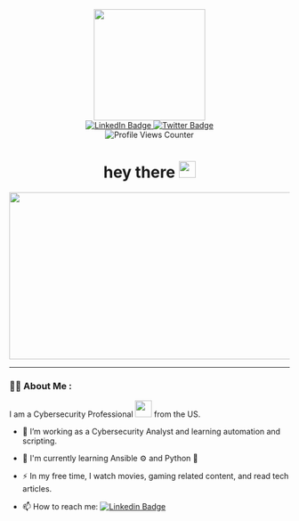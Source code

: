 
<div id="header" align="center">
  <img src="https://media.giphy.com/media/1GEATImIxEXVR79Dhk/giphy.gif" width="200"/>

  <div id="badges">
  <a href="https://www.linkedin.com/in/nathanpruitt/">
    <img src="https://img.shields.io/badge/LinkedIn-blue?style=for-the-badge&logo=linkedin&logoColor=white" alt="LinkedIn Badge"/>
  </a>
  <a href="https://twitter.com/nathanpruitt">
  <img src="https://img.shields.io/badge/Twitter-blue?style=for-the-badge&logo=twitter&logoColor=white" alt="Twitter Badge"/>
  </a>
  </div>
  <img src="https://komarev.com/ghpvc/?username=nathanpruitt&style=flat-square&color=blue" alt="Profile Views Counter"/>
  <h1>
  hey there
  <img src="https://media.giphy.com/media/hvRJCLFzcasrR4ia7z/giphy.gif" width="30px"/>
</h1>
</div>

<div align="center">
  <img src="https://media.giphy.com/media/dWesBcTLavkZuG35MI/giphy.gif" width="600" height="300"/>
</div>

---

### :man_technologist: About Me :

I am a Cybersecurity Professional <img src="https://media.giphy.com/media/RDZo7znAdn2u7sAcWH/giphy.gif" width="30"> from the US.

<!--
### Hi there 👋

**nathanpruitt/nathanpruitt is a ✨ _special_ ✨  repository because it's `README.md` (this file) appears on your GitHub profile.

Here are some ideas to get you started:

- 🔭 I'm currently working on ...
- 🌱 I'm currently learning ...
- 👯‍♂️ I'm looking to collaborate on ...
- 🤔 I'm looking for help with ...
- 💬 Ask me about ...
- 📫 How to reach me: ...
- 😄 Pronouns: ...
- ⚡️ Fun fact: ...
-->
<!-- Example Profile README.md text -->

- :telescope: I’m working as a Cybersecurity Analyst and learning automation and scripting.

- :seedling: I'm currently learning Ansible ⚙️ and Python 🐍

- :zap: In my free time, I watch movies, gaming related content, and read tech articles.

- :mailbox: How to reach me: [![Linkedin Badge](https://img.shields.io/badge/LinkedIn-blue?style=for-the-badge&logo=linkedin&logoColor=white)](https://www.linkedin.com/in/nathanpruitt/)